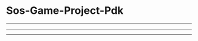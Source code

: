 # Sos-Game-Project-Pdk
--------------------
---------------------------------------------------
-------------------------------------------------
